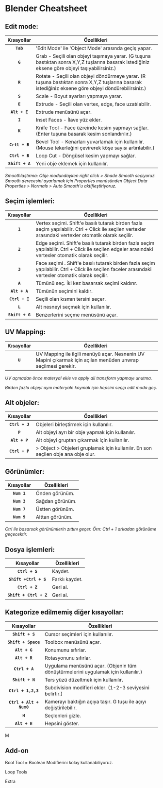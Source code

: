# Blender Cheatsheet
## Edit mode:
| Kısayollar | Özellikleri |
| :---: | --- |
| **`Tab`** | 'Edit Mode' ile 'Object Mode' arasında geçiş yapar.|
| **`G`** | Grab - Seçili olan objeyi taşımaya yarar. (G tuşuna bastıktan sonra X,Y,Z tuşlarına basarak istediğiniz eksene göre objeyi taşıyabilirsiniz.) |
| **`R`** | Rotate - Seçili olan objeyi döndürmeye yarar. (R tuşuna bastıktan sonra X,Y,Z tuşlarına basarak istediğiniz eksene göre objeyi döndürebilirsiniz.) |
| **`S`** | Scale - Boyut ayarları yapmaya yarar. |
| **`E`** | Extrude - Seçili olan vertex, edge, face uzatılabilir.|
| **`Alt + E`** | Extrude menüsünü açar. |
| **`I`** | Inset Faces - İlave yüz ekler. |
| **`K`** | Knife Tool - Face üzreinde kesim yapmayı sağlar. (Enter tuşuna basarak kesim sonlandırılır.) |
| **`Crtl + B`** | Bevel Tool - Kenarları yuvarlamak için kullanılır. (Mouse tekerleğini çevirerek köşe sayısı artırılabilir.) |
| **`Ctrl + R`** | Loop Cut - Döngüsel kesim yapmayı sağlar. |
| **`Shift + A`** | Yeni obje eklemek için kullanılır. |

*Smoothlaştırma: Obje modundayken right click > Shade Smooth seçiyoruz. Smooth derecesini ayarlamak için Properties menüsünden Object Data Properties > Normals > Auto Smooth'u aktifleştiriyoruz.*

## Seçim işlemleri:

| Kısayollar | Özellikleri |
| :---: | --- |
| **`1`** | Vertex seçimi. Shift'e basılı tutarak birden fazla seçim yapılabilir. Ctrl + Click ile seçilen vertexler arasındaki vertexler otomatik olarak seçilir. |
| **`2`** | Edge seçimi. Shift'e basılı tutarak birden fazla seçim yapılabilir. Ctrl + Click ile seçilen edgeler arasındaki vertexler otomatik olarak seçilir. |
| **`3`** | Face seçimi . Shift'e basılı tutarak birden fazla seçim yapılabilir. Ctrl + Click ile seçilen faceler arasındaki vertexler otomatik olarak seçilir. |
| **`A`** | Tümünü seç. İki kez basarsak seçimi kaldırır. |
| **`Alt + A`** | Tümünün seçimini kaldır. |
| **`Ctrl + I`** | Seçili olan kısmın tersini seçer. |
| **`L`** | Alt nesneyi seçmek için kullanılır. |
| **`Shift + G`** | Benzerlerini seçme menüsünü açar. |

## UV Mapping: 

| Kısayollar | Özellikleri |
| :---: | --- |
| **`U`** | UV Mapping ile ilgili menüyü açar. Nesnenin UV Mapini çıkarmak için açılan menüden unwrap seçilmesi gerekir.|

*UV açmadan önce materyal ekle ve apply all transform yapmayı unutma.*

*Birden fazla objeyi aynı materyale koymak için hepsini seçip edit moda geç.*

## Alt objeler: 
| Kısayollar | Özellikleri |
| :---: | --- |
| **`Ctrl + J`** | Objeleri birleştirmek için kullanılır. |
| **`P`** | Alt objeyi ayrı bir obje yapmak için kullanılır. |
| **`Alt + P`** | Alt objeyi gruptan çıkarmak için kullanılır. |
| **`Ctrl + P`** |  > Object > Objeleri gruplamak için kullanılır. En son seçilen obje ana obje olur. |

## Görünümler:
| Kısayollar | Özellikleri |
| :---: | --- |
| **`Num 1`** | Önden görünüm. |
| **`Num 3`** | Sağdan görünüm. |
| **`Num 7`** | Üstten görünüm. |
| **`Num 9`** | Alttan görünüm. |

*Ctrl ile basarsak görünümlerin zıttını geçer. Örn: Ctrl + 1 arkadan görünüme geçecektir.*

## Dosya işlemleri:

| Kısayollar | Özellikleri |
| :---: | --- |
| **`Ctrl + S`** | Kaydet. |
| **`Shift +Ctrl + S`** | Farklı kaydet. |
| **`Ctrl + Z`** | Geri al. |
| **`Shift + Ctrl + Z`** | Geri al. |

## Kategorize edilmemiş diğer kısayollar: 

| Kısayollar | Özellikleri |
| :---: | --- |
| **`Shift + S`** | Cursor seçimleri için kullanılır. |
| **`Shift + Space`** | Toolbox menüsünü açar. |
| **`Alt + G`** | Konumunu sıfırlar. |
| **`Alt + R`** | Rotasyonunu sıfırlar. |
| **`Ctrl + A`** | Uygulama menüsünü açar. (Objenin tüm dönüştürmelerini uygulamak için kullanılır.) |
| **`Shift + N`** | Ters yüzü düzeltmek için kullanılır. |
| **`Ctrl + 1,2,3`** | Subdivision modifieri ekler. (1-2-3 seviyesini belirtir.) |
| **`Ctrl + Alt + Num0`** | Kamerayı baktığın açıya taşır. G tuşu ile açıyı değiştirilebilir. |
| **`H`** | Seçlenleri gizle. |
| **`Alt + H`** | Hepsini göster. |


M 

## Add-on 

Bool Tool     = Boolean Modifierini kolay kullanabiliyoruz.

Loop Tools

Extra